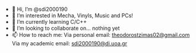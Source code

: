 - 👋 Hi, I’m @sdi2000190
- 👀 I’m interested in Mecha, Vinyls, Music and PCs! 
- 🌱 I’m currently learning C/C++ 
- 💞️ I’m looking to collaborate on... nothing yet
- 📫 How to reach me: Via personal email: theodorostzimas02@gmail.com
                      Via my academic email: sdi2000190@di.uoa.gr

<!---
sdi2000190/sdi2000190 is a ✨ special ✨ repository because its `README.md` (this file) appears on your GitHub profile.
You can click the Preview link to take a look at your changes.
--->
